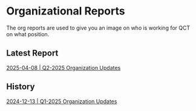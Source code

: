 # Organizational Reports
The org reports are used to give you an image on who is working for QCT on what position.

## Latest Report

[2025-04-08 | Q2-2025 Organization Updates](2025-04-08-org-report.md)

## History

[2024-12-13 | Q1-2025 Organization Updates](2024-12-13-org-report.md)